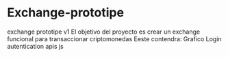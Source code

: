 # Exchange-prototipe
exchange prototipe
v1 El objetivo del proyecto es crear un exchange funcional para transaccionar criptomonedas
Eeste contendra:
Grafico
Login autentication
apis
js

